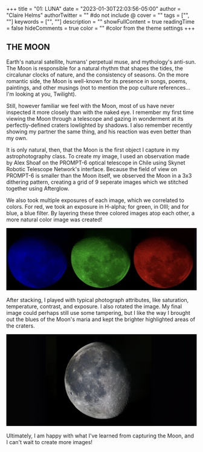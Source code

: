 +++
title = "01: LUNA"
date = "2023-01-30T22:03:56-05:00"
author = "Claire Helms"
authorTwitter = "" #do not include @
cover = ""
tags = ["", ""]
keywords = ["", ""]
description = ""
showFullContent = true
readingTime = false
hideComments = true
color = "" #color from the theme settings
+++

## THE MOON

Earth's natural satellite, humans' perpetual muse, and mythology's anti-sun. The Moon is responsible for a natural rhythm that shapes the tides, the circalunar clocks of nature, and the consistency of seasons. On the more romantic side, the Moon is well-known for its presence in songs, poems, paintings, and other musings (not to mention the pop culture references... I'm looking at you, Twilight). 

Still, however familiar we feel with the Moon, most of us have never inspected it more closely than with the naked eye. I remember my first time viewing the Moon through a telescope and gazing in wonderment at its perfectly-defined craters lowlighted by shadows. I also remember recently showing my partner the same thing, and his reaction was even better than my own.

It is only natural, then, that the Moon is the first object I capture in my astrophotography class. To create my image, I used an observation made by Alex Shoaf on the PROMPT-6 optical telescope in Chile using Skynet Robotic Telescope Network's interface. Because the field of view on PROMPT-6 is smaller than the Moon itself, we observed the Moon in a 3x3 dithering pattern, creating a grid of 9 seperate images which we stitched together using Afterglow.

We also took multiple exposures of each image, which we correlated to colors. For red, we took an exposure in H-alpha; for green, in OIII; and for blue, a blue filter. By layering these three colored images atop each other, a more natural color image was created!

![Red, green, and blue moons](moons_color.png)

After stacking, I played with typical photograph attributes, like saturation, temperature, contrast, and exposure. I also rotated the image. My final image could perhaps still use some tampering, but I like the way I brought out the blues of the Moon's maria and kept the brighter highlighted areas of the craters. 

![Final colored moon](moon_colored.png)

Ultimately, I am happy with what I've learned from capturing the Moon, and I can't wait to create more images!